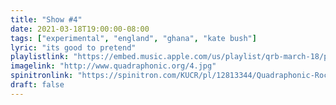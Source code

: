 ```yaml
---
title: "Show #4"
date: 2021-03-18T19:00:00-08:00
tags: ["experimental", "england", "ghana", "kate bush"]
lyric: "its good to pretend"
playlistlink: "https://embed.music.apple.com/us/playlist/qrb-march-18/pl.u-8dBVsRJrB5"
imagelink: "http://www.quadraphonic.org/4.jpg"
spinitronlink: "https://spinitron.com/KUCR/pl/12813344/Quadraphonic-Rock-Block"
draft: false
---
```

